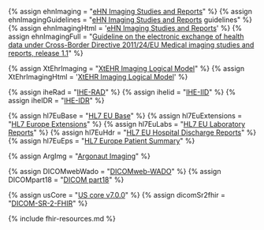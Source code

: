 {% assign ehnImaging        = "[eHN Imaging Studies and Reports](https://health.ec.europa.eu/publications/ehn-guidelines-medical-imaging-studies-and-reports_en)" %}
{% assign ehnImagingGuidelines = "[eHN Imaging Studies and Reports](https://health.ec.europa.eu/publications/ehn-guidelines-medical-imaging-studies-and-reports_en) guidelines" %}
{% assign ehnImagingHtml    = '<a href="https://health.ec.europa.eu/publications/ehn-guidelines-medical-imaging-studies-and-reports_en">eHN Imaging Studies and Reports</a>' %}
{% assign ehnImagingFull    = "[Guideline on the electronic exchange of health data under Cross-Border Directive 2011/24/EU Medical imaging studies and reports, release 1.1](https://health.ec.europa.eu/publications/ehn-guidelines-medical-imaging-studies-and-reports_en)" %}

{% assign XtEhrImaging      = "[XtEHR Imaging Logical Model](https://build.fhir.org/ig/Xt-EHR/xt-ehr-common/useCaseMedicalImages.html)" %}
{% assign XtEhrImagingHtml  = '<a href="https://build.fhir.org/ig/Xt-EHR/xt-ehr-common/useCaseMedicalImages.html)">XtEHR Imaging Logical Model</a>' %}

{% assign iheRad            = "[IHE-RAD](https://profiles.ihe.net/RAD/)" %}
{% assign iheIid            = "[IHE-IID](https://www.ihe.net/uploadedFiles/Documents/Radiology/IHE_RAD_Suppl_IID.pdf)" %}
{% assign iheIDR            = "[IHE-IDR](https://build.fhir.org/ig/IHE/RAD.IDR/)" %}

{% assign hl7EuBase         = "[HL7 EU Base](https://build.fhir.org/ig/hl7-eu/base-r5/)" %}
{% assign hl7EuExtensions   = "[HL7 Europe Extensions](https://build.fhir.org/ig/hl7-eu/extensions-r5/)" %}
{% assign hl7EuLabs         = "[HL7 EU Laboratory Reports](https://build.fhir.org/ig/hl7-eu/laboratory/branches/master/index.html)" %}
{% assign hl7EuHdr          = "[HL7 EU Hospital Discharge Reports](https://build.fhir.org/ig/hl7-eu/hdr/index.html)" %}
{% assign hl7EuEps          = "[HL7 Europe Patient Summary](https://build.fhir.org/ig/hl7-eu/eps/)" %}

{% assign ArgImg            = "[Argonaut Imaging](https://github.com/sync-for-science/imaging)" %}

{% assign DICOMwebWado      = "[DICOMweb-WADO](https://www.dicomstandard.org/using/dicomweb/retrieve-wado-rs-and-wado-uri/)" %}
{% assign DICOMpart18       = "[DICOM part18](https://dicom.nema.org/medical/dicom/current/output/html/part18.html)" %}
 
{% assign usCore            = "[US core v7.0.0](https://hl7.org/fhir/us/core/STU7/)" %}
{% assign dicomSr2fhir      = "[DICOM-SR-2-FHIR](https://build.fhir.org/ig/HL7/dicom-sr/)" %}

{% include fhir-resources.md %}
